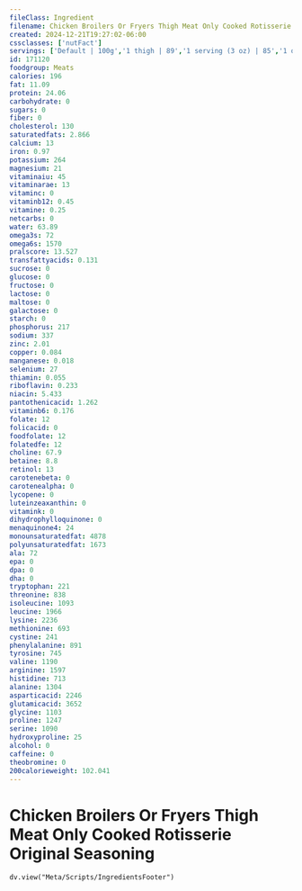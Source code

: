 ```yaml
---
fileClass: Ingredient
filename: Chicken Broilers Or Fryers Thigh Meat Only Cooked Rotisserie Original Seasoning
created: 2024-12-21T19:27:02-06:00
cssclasses: ['nutFact']
servings: ['Default | 100g','1 thigh | 89','1 serving (3 oz) | 85','1 oz | 28.4']
id: 171120
foodgroup: Meats
calories: 196
fat: 11.09
protein: 24.06
carbohydrate: 0
sugars: 0
fiber: 0
cholesterol: 130
saturatedfats: 2.866
calcium: 13
iron: 0.97
potassium: 264
magnesium: 21
vitaminaiu: 45
vitaminarae: 13
vitaminc: 0
vitaminb12: 0.45
vitamine: 0.25
netcarbs: 0
water: 63.89
omega3s: 72
omega6s: 1570
pralscore: 13.527
transfattyacids: 0.131
sucrose: 0
glucose: 0
fructose: 0
lactose: 0
maltose: 0
galactose: 0
starch: 0
phosphorus: 217
sodium: 337
zinc: 2.01
copper: 0.084
manganese: 0.018
selenium: 27
thiamin: 0.055
riboflavin: 0.233
niacin: 5.433
pantothenicacid: 1.262
vitaminb6: 0.176
folate: 12
folicacid: 0
foodfolate: 12
folatedfe: 12
choline: 67.9
betaine: 8.8
retinol: 13
carotenebeta: 0
carotenealpha: 0
lycopene: 0
luteinzeaxanthin: 0
vitamink: 0
dihydrophylloquinone: 0
menaquinone4: 24
monounsaturatedfat: 4878
polyunsaturatedfat: 1673
ala: 72
epa: 0
dpa: 0
dha: 0
tryptophan: 221
threonine: 838
isoleucine: 1093
leucine: 1966
lysine: 2236
methionine: 693
cystine: 241
phenylalanine: 891
tyrosine: 745
valine: 1190
arginine: 1597
histidine: 713
alanine: 1304
asparticacid: 2246
glutamicacid: 3652
glycine: 1103
proline: 1247
serine: 1090
hydroxyproline: 25
alcohol: 0
caffeine: 0
theobromine: 0
200calorieweight: 102.041
---
```


# Chicken Broilers Or Fryers Thigh Meat Only Cooked Rotisserie Original Seasoning

```dataviewjs
dv.view("Meta/Scripts/IngredientsFooter")
```